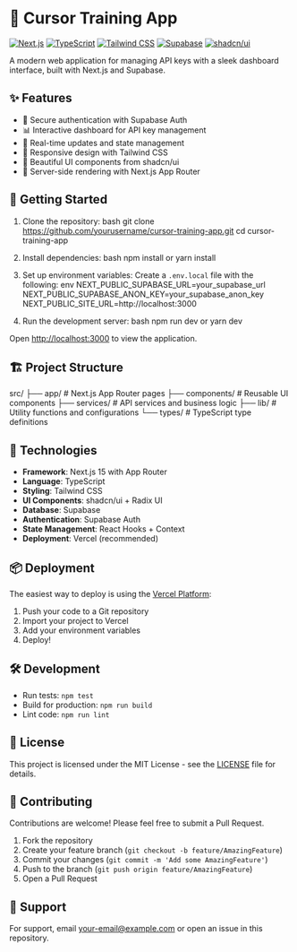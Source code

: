 # 🎯 Cursor Training App

[![Next.js](https://img.shields.io/badge/Next.js-15.0.3-black?logo=next.js)](https://nextjs.org/)
[![TypeScript](https://img.shields.io/badge/TypeScript-5.0-blue?logo=typescript)](https://www.typescriptlang.org/)
[![Tailwind CSS](https://img.shields.io/badge/Tailwind-3.4-38B2AC?logo=tailwind-css)](https://tailwindcss.com/)
[![Supabase](https://img.shields.io/badge/Supabase-2.46-3ECF8E?logo=supabase)](https://supabase.io/)
[![shadcn/ui](https://img.shields.io/badge/shadcn/ui-latest-black)](https://ui.shadcn.com/)

A modern web application for managing API keys with a sleek dashboard interface, built with Next.js and Supabase.

## ✨ Features

- 🔐 Secure authentication with Supabase Auth
- 📊 Interactive dashboard for API key management
- 🔄 Real-time updates and state management
- 📱 Responsive design with Tailwind CSS
- 🎨 Beautiful UI components from shadcn/ui
- 🚀 Server-side rendering with Next.js App Router

## 🚀 Getting Started

1. Clone the repository:
bash
git clone https://github.com/yourusername/cursor-training-app.git
cd cursor-training-app

2. Install dependencies:
bash
npm install
or
yarn install

3. Set up environment variables:
Create a `.env.local` file with the following:
env
NEXT_PUBLIC_SUPABASE_URL=your_supabase_url
NEXT_PUBLIC_SUPABASE_ANON_KEY=your_supabase_anon_key
NEXT_PUBLIC_SITE_URL=http://localhost:3000

4. Run the development server:
bash
npm run dev
or
yarn dev

Open [http://localhost:3000](http://localhost:3000) to view the application.

## 🏗️ Project Structure
src/
├── app/ # Next.js App Router pages
├── components/ # Reusable UI components
├── services/ # API services and business logic
├── lib/ # Utility functions and configurations
└── types/ # TypeScript type definitions

## 🔧 Technologies

- **Framework**: Next.js 15 with App Router
- **Language**: TypeScript
- **Styling**: Tailwind CSS
- **UI Components**: shadcn/ui + Radix UI
- **Database**: Supabase
- **Authentication**: Supabase Auth
- **State Management**: React Hooks + Context
- **Deployment**: Vercel (recommended)

## 📦 Deployment

The easiest way to deploy is using the [Vercel Platform](https://vercel.com):

1. Push your code to a Git repository
2. Import your project to Vercel
3. Add your environment variables
4. Deploy!

## 🛠️ Development

- Run tests: `npm test`
- Build for production: `npm run build`
- Lint code: `npm run lint`

## 📄 License

This project is licensed under the MIT License - see the [LICENSE](LICENSE) file for details.

## 🤝 Contributing

Contributions are welcome! Please feel free to submit a Pull Request.

1. Fork the repository
2. Create your feature branch (`git checkout -b feature/AmazingFeature`)
3. Commit your changes (`git commit -m 'Add some AmazingFeature'`)
4. Push to the branch (`git push origin feature/AmazingFeature`)
5. Open a Pull Request

## 📧 Support

For support, email your-email@example.com or open an issue in this repository.